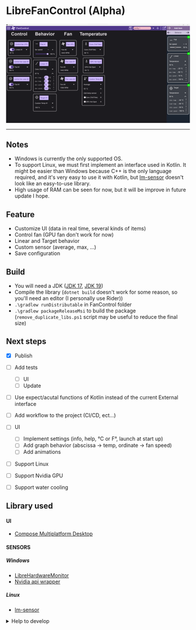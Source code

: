 # LibreFanControl (Alpha)

<img src="assets/mainPage.png" alt="app image">

------


## Notes
- Windows is currently the only supported OS.
- To support Linux, we must first implement an interface used in Kotlin. It might be easier than Windows because C++ is the only language required, and it's very easy to use it with Kotlin, but [lm-sensor](https://github.com/lm-sensors/lm-sensors) doesn't look like an easy-to-use library.
- High usage of RAM can be seen for now, but it will be improve in future update I hope.


## Feature
- Customize UI (data in real time, several kinds of items)
- Control fan (GPU fan don't work for now)
- Linear and Target behavior
- Custom sensor (average, max, ...)
- Save configuration


## Build
- You will need a JDK ([JDK 17](https://www.oracle.com/java/technologies/javase/jdk17-archive-downloads.html), [JDK 19](https://jdk.java.net/19/))
- Compile the library (`dotnet build` doesn't work for some reason, so you'll need an editor (I personally use Rider))
- `.\gradlew runDistributable` in FanControl folder
-  `.\gradlew packageReleaseMsi` to build the package (`remove_duplicate_libs.ps1` script may be useful to reduce the final size)


## Next steps

- [x] Publish
- [ ] Add tests
  - [ ] UI
  - [ ] Update
- [ ] Use expect/acutal functions of Kotlin instead of the current External interface
- [ ] Add workflow to the project (CI/CD, ect...)
- [ ] UI
  - [ ] Implement settings (info, help, °C or F°, launch at start up)
  - [ ] Add graph behavior (abscissa -> temp, ordinate -> fan speed)
  - [ ] Add animations
- [ ] Support Linux
- [ ] Support Nvidia GPU
- [ ] Support water cooling


## Library used

#### UI
- [Compose Multiplatform Desktop](https://www.jetbrains.com/lp/compose-mpp/)
#### SENSORS
##### Windows
- [LibreHardwareMonitor](https://github.com/LibreHardwareMonitor/LibreHardwareMonitor)
- [Nvidia api wrapper](https://github.com/falahati/NvAPIWrapper)
##### Linux
- [lm-sensor](https://github.com/lm-sensors/lm-sensors)

  
<details>
<summary>Help to develop</summary>
<br/>
  
> LibreHardwareMonitor [implementation](https://github.com/lich426/FanCtrl) in C#

> Github of [compose-desktop](https://github.com/JetBrains/compose-jb)

</details>

